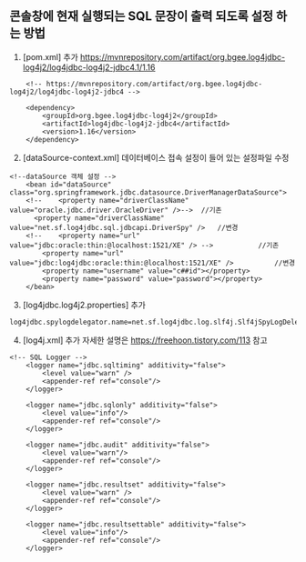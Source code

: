 ## 콘솔창에 현재 실행되는 SQL 문장이 출력 되도록 설정 하는 방법

1. [pom.xml] 추가
   https://mvnrepository.com/artifact/org.bgee.log4jdbc-log4j2/log4jdbc-log4j2-jdbc4.1/1.16

```
 	<!-- https://mvnrepository.com/artifact/org.bgee.log4jdbc-log4j2/log4jdbc-log4j2-jdbc4 -->

	<dependency>
	    <groupId>org.bgee.log4jdbc-log4j2</groupId>
	    <artifactId>log4jdbc-log4j2-jdbc4</artifactId>
	    <version>1.16</version>
	</dependency>

```

2. [dataSource-context.xml] 데이터베이스 접속 설정이 들어 있는 설정파일 수정

```
<!--dataSource 객체 설정 -->
	<bean id="dataSource" class="org.springframework.jdbc.datasource.DriverManagerDataSource">
	<!--  	<property name="driverClassName" value="oracle.jdbc.driver.OracleDriver" />-->  //기존
   	  <property name="driverClassName" value="net.sf.log4jdbc.sql.jdbcapi.DriverSpy" />   //변경
	<!-- 	<property name="url" value="jdbc:oracle:thin:@localhost:1521/XE" /> -->           //기존
		<property name="url" value="jdbc:log4jdbc:oracle:thin:@localhost:1521/XE" />          //변경
		<property name="username" value="c##id"></property>
		<property name="password" value="password"></property>
	</bean>

```

3. [log4jdbc.log4j2.properties] 추가

```
log4jdbc.spylogdelegator.name=net.sf.log4jdbc.log.slf4j.Slf4jSpyLogDelegator

```

4. [log4j.xml] 추가
   자세한 설명은 https://freehoon.tistory.com/113 참고

```
<!-- SQL Logger -->
	<logger name="jdbc.sqltiming" additivity="false">
		<level value="warn" />
		<appender-ref ref="console"/>
	</logger>

	<logger name="jdbc.sqlonly" additivity="false">
		<level value="info"/>
		<appender-ref ref="console"/>
	</logger>

	<logger name="jdbc.audit" additivity="false">
		<level value="warn"/>
		<appender-ref ref="console"/>
	</logger>

	<logger name="jdbc.resultset" additivity="false">
		<level value="warn" />
		<appender-ref ref="console"/>
	</logger>

	<logger name="jdbc.resultsettable" additivity="false">
		<level value="info"/>
		<appender-ref ref="console"/>
	</logger>
```
